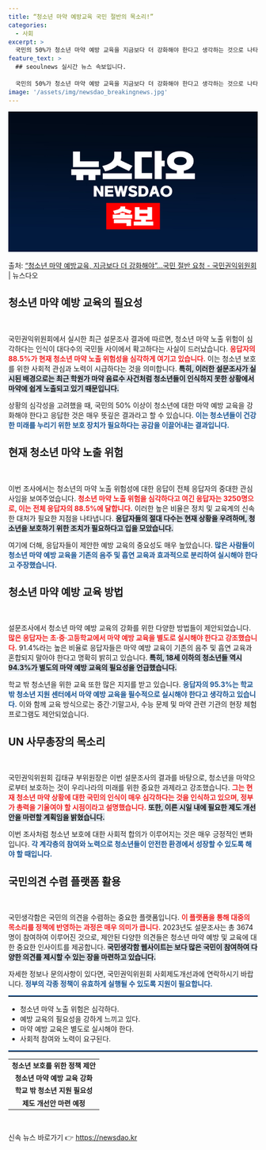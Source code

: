 ```yaml
---
title: “청소년 마약 예방교육 국민 절반의 목소리!”
categories:
  - 사회
excerpt: >
  국민의 50%가 청소년 마약 예방 교육을 지금보다 더 강화해야 한다고 생각하는 것으로 나타났다. 국민권익위원…
feature_text: >
  ## seoulnews 실시간 뉴스 속보입니다.

  국민의 50%가 청소년 마약 예방 교육을 지금보다 더 강화해야 한다고 생각하는 것으로 나타났다. 국민권익위원…
image: '/assets/img/newsdao_breakingnews.jpg'
---
```


![뉴스다오 속보](/assets/img/newsdao_breakingnews.jpg)

<p>출처: <a href="https://newsdao.kr/1694" rel="dofollow">“청소년 마약 예방교육, 지금보다 더 강화해야”…국민 절반 요청 - 국민권익위원회</a> | 뉴스다오</p>

<h2 data-ke-size="size26">청소년 마약 예방 교육의 필요성</h2>

<p data-ke-size="size16">&nbsp;</p>

국민권익위원회에서 실시한 최근 설문조사 결과에 따르면, 청소년 마약 노출 위험이 심각하다는 인식이 대다수의 국민들 사이에서 확고하다는 사실이 드러났습니다. <b><span style="color: #ee2323;">응답자의 88.5%가 현재 청소년 마약 노출 위험성을 심각하게 여기고 있습니다.</span></b> 이는 청소년 보호를 위한 사회적 관심과 노력이 시급하다는 것을 의미합니다. <b><span style="background-color: #21538527;">특히, 이러한 설문조사가 실시된 배경으로는 최근 학원가 마약 음료수 사건처럼 청소년들이 인식하지 못한 상황에서 마약에 쉽게 노출되고 있기 때문입니다.</span></b> 

상황의 심각성을 고려했을 때, 국민의 50% 이상이 청소년에 대한 마약 예방 교육을 강화해야 한다고 응답한 것은 매우 뜻깊은 결과라고 할 수 있습니다. <b><span style="color: #1a5490;">이는 청소년들이 건강한 미래를 누리기 위한 보호 장치가 필요하다는 공감을 이끌어내는 결과입니다.</span></b> 

<h2 data-ke-size="size26">현재 청소년 마약 노출 위험</h2>

<p data-ke-size="size16">&nbsp;</p>

이번 조사에서는 청소년의 마약 노출 위험성에 대한 응답이 전체 응답자의 중대한 관심사임을 보여주었습니다. <b><span style="color: #ee2323;">청소년 마약 노출 위험을 심각하다고 여긴 응답자는 3250명으로, 이는 전체 응답자의 88.5%에 달합니다.</span></b> 이러한 높은 비율은 정치 및 교육계의 신속한 대처가 필요한 지점을 나타냅니다. <b><span style="background-color: #21538527;">응답자들의 절대 다수는 현재 상황을 우려하며, 청소년을 보호하기 위한 조치가 필요하다고 입을 모았습니다.</span></b> 

여기에 더해, 응답자들이 제안한 예방 교육의 중요성도 매우 높았습니다. <b><span style="color: #1a5490;">많은 사람들이 청소년 마약 예방 교육을 기존의 음주 및 흡연 교육과 효과적으로 분리하여 실시해야 한다고 주장했습니다.</span></b> 

<h2 data-ke-size="size26">청소년 마약 예방 교육 방법</h2>

<p data-ke-size="size16">&nbsp;</p>

설문조사에서 청소년 마약 예방 교육의 강화를 위한 다양한 방법들이 제안되었습니다. <b><span style="color: #ee2323;">많은 응답자는 초·중·고등학교에서 마약 예방 교육을 별도로 실시해야 한다고 강조했습니다.</span></b> 91.4%라는 높은 비율로 응답자들은 마약 예방 교육이 기존의 음주 및 흡연 교육과 혼합되지 말아야 한다고 명확히 밝히고 있습니다. <b><span style="background-color: #21538527;">특히, 18세 이하의 청소년들 역시 94.3%가 별도의 마약 예방 교육의 필요성을 언급했습니다.</span></b>

학교 밖 청소년을 위한 교육 또한 많은 지지를 받고 있습니다. <b><span style="color: #1a5490;">응답자의 95.3%는 학교 밖 청소년 지원 센터에서 마약 예방 교육을 필수적으로 실시해야 한다고 생각하고 있습니다.</span></b> 이와 함께 교육 방식으로는 중간·기말고사, 수능 문제 및 마약 관련 기관의 현장 체험 프로그램도 제안되었습니다. 

<h2 data-ke-size="size26">UN 사무총장의 목소리</h2>

<p data-ke-size="size16">&nbsp;</p>

국민권익위원회 김태규 부위원장은 이번 설문조사의 결과를 바탕으로, 청소년을 마약으로부터 보호하는 것이 우리나라의 미래를 위한 중요한 과제라고 강조했습니다. <b><span style="color: #ee2323;">그는 현재 청소년 마약 상황에 대한 국민의 인식이 매우 심각하다는 것을 인식하고 있으며, 정부가 총력을 기울여야 할 시점이라고 설명했습니다.</span></b> <b><span style="background-color: #21538527;">또한, 이른 시일 내에 필요한 제도 개선안을 마련할 계획임을 밝혔습니다.</span></b> 

이번 조사처럼 청소년 보호에 대한 사회적 합의가 이루어지는 것은 매우 긍정적인 변화입니다. <b><span style="color: #1a5490;">각 계각층의 참여와 노력으로 청소년들이 안전한 환경에서 성장할 수 있도록 해야 할 때입니다.</span></b> 

<h2 data-ke-size="size26">국민의견 수렴 플랫폼 활용</h2>

<p data-ke-size="size16">&nbsp;</p>

국민생각함은 국민의 의견을 수렴하는 중요한 플랫폼입니다. <b><span style="color: #ee2323;">이 플랫폼을 통해 대중의 목소리를 정책에 반영하는 과정은 매우 의미가 큽니다.</span></b> 2023년도 설문조사는 총 3674명이 참여하여 이루어진 것으로, 제안된 다양한 의견들은 청소년 마약 예방 및 교육에 대한 중요한 인사이트를 제공합니다. <b><span style="background-color: #21538527;">국민생각함 웹사이트는 보다 많은 국민이 참여하여 다양한 의견를 제시할 수 있는 장을 마련하고 있습니다.</span></b> 

자세한 정보나 문의사항이 있다면, 국민권익위원회 사회제도개선과에 연락하시기 바랍니다. <b><span style="color: #1a5490;">정부의 각종 정책이 유효하게 실행될 수 있도록 지원이 필요합니다.</span></b> 

<hr style="border-top: 2px solid #1a5490;">

<ul>
    <li>청소년 마약 노출 위험은 심각하다.</li>
    <li>예방 교육의 필요성을 강하게 느끼고 있다.</li>
    <li>마약 예방 교육은 별도로 실시해야 한다.</li>
    <li>사회적 참여와 노력이 요구된다.</li>
</ul>

<hr style="border-top: 2px solid #1a5490;">

<table>
    <tr>
        <td style="text-align: center; height: 17px;"><b>청소년 보호를 위한 정책 제안</b></td>
    </tr>
    <tr>
        <td style="text-align: center; height: 17px;"><b>청소년 마약 예방 교육 강화</b></td>
    </tr>
    <tr>
        <td style="text-align: center; height: 17px;"><b>학교 밖 청소년 지원 필요성</b></td>
    </tr>
    <tr>
        <td style="text-align: center; height: 17px;"><b>제도 개선안 마련 예정</b></td>
    </tr>
</table>

<p data-ke-size="size16">&nbsp;</p> 

신속 뉴스 바로가기 👉 <a href="https://newsdao.kr" rel="dofollow">https://newsdao.kr</a>


